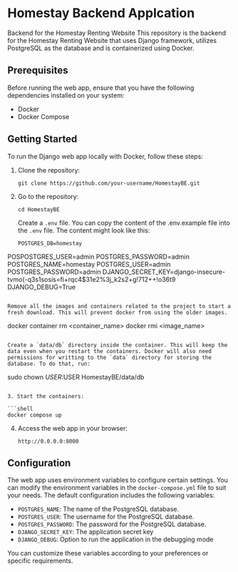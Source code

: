 # Homestay Backend Applcation
Backend for the Homestay Renting Website
This repository is the backend for the Homestay Renting Website that uses Django framework, utilizes PostgreSQL as the database and is containerized using Docker.

## Prerequisites

Before running the web app, ensure that you have the following dependencies installed on your system:

- Docker
- Docker Compose

## Getting Started

To run the Django web app locally with Docker, follow these steps:

1. Clone the repository:

   ```shell
   git clone https://github.com/your-username/HomestayBE.git
   ```
2. Go to the repository:

   ```shell
   cd HomestayBE
   ```
   
   Create a `.env` file. You can copy the content of the .env.example file into the `.env` file. The content might look like this:

   ```
   POSTGRES_DB=homestay
POSPOSTGRES_USER=admin
   POSTGRES_PASSWORD=admin
   POSTGRES_NAME=homestay
   POSTGRES_USER=admin
   POSTGRES_PASSWORD=admin
   DJANGO_SECRET_KEY=django-insecure-tvmo(-q3s1sosis=fi+rqc4$31e2%3j_k2s2+g!712++!o36t9
   DJANGO_DEBUG=True
   ```

   Remove all the images and containers related to the project to start a fresh download. This will prevent docker from using the older images.

   ```
   docker container rm <container_name>
   docker rmi <image_name>
   ```

   Create a `data/db` directory inside the container. This will keep the data even when you restart the containers. Docker will also need permissions for writting to the `data` directory for storing the database. To do that, run:

   ```
   sudo chown $USER:$USER HomestayBE/data/db
   ```

3. Start the containers:

   ```shell
   docker compose up
   ```
4. Access the web app in your browser:

   ```angular2html
   http://0.0.0.0:8000
   ```
## Configuration

The web app uses environment variables to configure certain settings. You can modify the environment variables in the `docker-compose.yml` file to suit your needs. The default configuration includes the following variables:

- `POSTGRES_NAME`: The name of the PostgreSQL database.
- `POSTGRES_USER`: The username for the PostgreSQL database.
- `POSTGRES_PASSWORD`: The password for the PostgreSQL database. 
- `DJANGO_SECRET_KEY`: The application secret key
- `DJANGO_DEBUG`: Option to run the application in the debugging mode

You can customize these variables according to your preferences or specific requirements.
